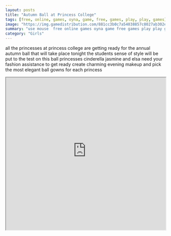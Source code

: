 ```yaml
---
layout: posts
title: "Autumn Ball at Princess College"
tags: [free, online, games, oyna, game, free, games, play, play, games]
image: "https://img.gamedistribution.com/881cc3b0c7a54038857c8027ab302e12.jpg"
summary: "use mouse  free online games oyna game free games play play games"
category: "Girls"
---
```


all the princesses at princess college are getting ready for the annual autumn ball that will take place tonight the students sense of style will be put to the test on this ball princesses cinderella jasmine and elsa need your fashion assistance to get ready create charming evening makeup and pick the most elegant ball gowns for each princess

<iframe width="100%" height="480px;" src="https://html5.gamedistribution.com/881cc3b0c7a54038857c8027ab302e12/"></iframe>